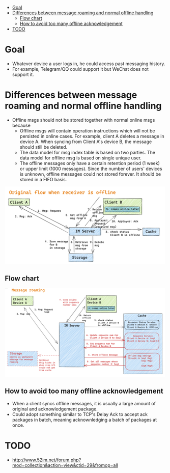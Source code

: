 
- [Goal](#goal)
- [Differences between message roaming and normal offline handling](#differences-between-message-roaming-and-normal-offline-handling)
  - [Flow chart](#flow-chart)
  - [How to avoid too many offline acknowledgement](#how-to-avoid-too-many-offline-acknowledgement)
- [TODO](#todo)

# Goal
* Whatever device a user logs in, he could access past messaging history. 
* For example, Telegram/QQ could support it but WeChat does not support it. 

# Differences between message roaming and normal offline handling
* Offline msgs should not be stored together with normal online msgs because
  * Offline msgs will contain operation instructions which will not be persisted in online cases. For example, client A deletes a message in device A. When syncing from Client A's device B, the message should still be deleted. 
  * The data model for msg index table is based on two parties. The data model for offline msg is based on single unique user.
  * The offline messages only have a certain retention period (1 week) or upper limit (1000 messages). Since the number of users' devices is unknown, offline messages could not stored forever. It should be stored in a FIFO basis.

![](../.gitbook/assets/messenger_offline_sync_original.png)

## Flow chart

![](../.gitbook/assets/messenger_offline_sync.png)

## How to avoid too many offline acknowledgement
* When a client syncs offline messages, it is usually a large amount of original and acknowledgement package. 
* Could adopt something similar to TCP's Delay Ack to accept ack packages in batch, meaning acknownledging a batch of packages at once. 

# TODO
* http://www.52im.net/forum.php?mod=collection&action=view&ctid=29&fromop=all
